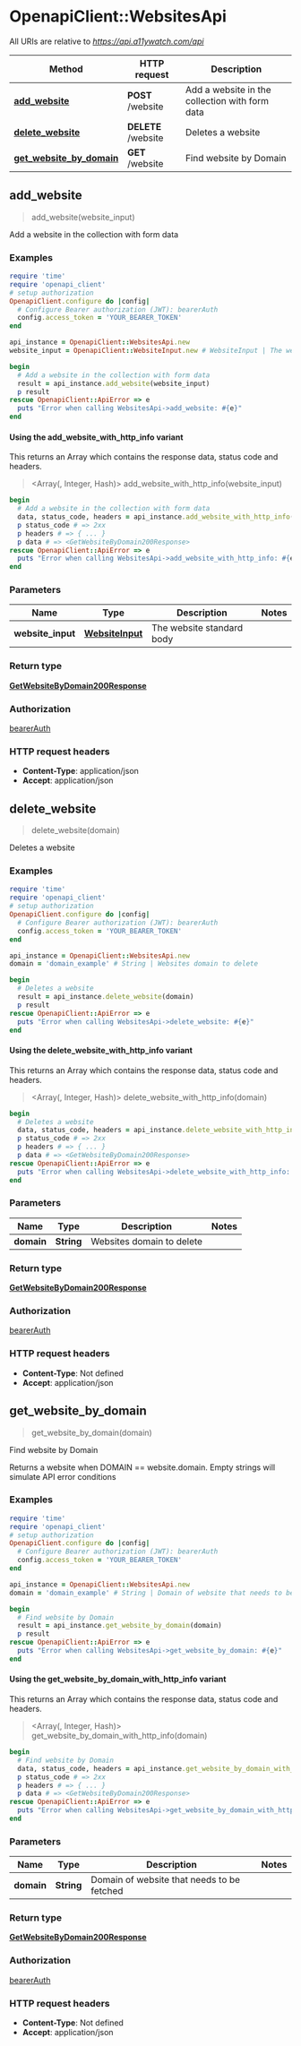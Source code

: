 # OpenapiClient::WebsitesApi

All URIs are relative to *https://api.a11ywatch.com/api*

| Method | HTTP request | Description |
| ------ | ------------ | ----------- |
| [**add_website**](WebsitesApi.md#add_website) | **POST** /website | Add a website in the collection with form data |
| [**delete_website**](WebsitesApi.md#delete_website) | **DELETE** /website | Deletes a website |
| [**get_website_by_domain**](WebsitesApi.md#get_website_by_domain) | **GET** /website | Find website by Domain |


## add_website

> <GetWebsiteByDomain200Response> add_website(website_input)

Add a website in the collection with form data



### Examples

```ruby
require 'time'
require 'openapi_client'
# setup authorization
OpenapiClient.configure do |config|
  # Configure Bearer authorization (JWT): bearerAuth
  config.access_token = 'YOUR_BEARER_TOKEN'
end

api_instance = OpenapiClient::WebsitesApi.new
website_input = OpenapiClient::WebsiteInput.new # WebsiteInput | The website standard body

begin
  # Add a website in the collection with form data
  result = api_instance.add_website(website_input)
  p result
rescue OpenapiClient::ApiError => e
  puts "Error when calling WebsitesApi->add_website: #{e}"
end
```

#### Using the add_website_with_http_info variant

This returns an Array which contains the response data, status code and headers.

> <Array(<GetWebsiteByDomain200Response>, Integer, Hash)> add_website_with_http_info(website_input)

```ruby
begin
  # Add a website in the collection with form data
  data, status_code, headers = api_instance.add_website_with_http_info(website_input)
  p status_code # => 2xx
  p headers # => { ... }
  p data # => <GetWebsiteByDomain200Response>
rescue OpenapiClient::ApiError => e
  puts "Error when calling WebsitesApi->add_website_with_http_info: #{e}"
end
```

### Parameters

| Name | Type | Description | Notes |
| ---- | ---- | ----------- | ----- |
| **website_input** | [**WebsiteInput**](WebsiteInput.md) | The website standard body |  |

### Return type

[**GetWebsiteByDomain200Response**](GetWebsiteByDomain200Response.md)

### Authorization

[bearerAuth](../README.md#bearerAuth)

### HTTP request headers

- **Content-Type**: application/json
- **Accept**: application/json


## delete_website

> <GetWebsiteByDomain200Response> delete_website(domain)

Deletes a website



### Examples

```ruby
require 'time'
require 'openapi_client'
# setup authorization
OpenapiClient.configure do |config|
  # Configure Bearer authorization (JWT): bearerAuth
  config.access_token = 'YOUR_BEARER_TOKEN'
end

api_instance = OpenapiClient::WebsitesApi.new
domain = 'domain_example' # String | Websites domain to delete

begin
  # Deletes a website
  result = api_instance.delete_website(domain)
  p result
rescue OpenapiClient::ApiError => e
  puts "Error when calling WebsitesApi->delete_website: #{e}"
end
```

#### Using the delete_website_with_http_info variant

This returns an Array which contains the response data, status code and headers.

> <Array(<GetWebsiteByDomain200Response>, Integer, Hash)> delete_website_with_http_info(domain)

```ruby
begin
  # Deletes a website
  data, status_code, headers = api_instance.delete_website_with_http_info(domain)
  p status_code # => 2xx
  p headers # => { ... }
  p data # => <GetWebsiteByDomain200Response>
rescue OpenapiClient::ApiError => e
  puts "Error when calling WebsitesApi->delete_website_with_http_info: #{e}"
end
```

### Parameters

| Name | Type | Description | Notes |
| ---- | ---- | ----------- | ----- |
| **domain** | **String** | Websites domain to delete |  |

### Return type

[**GetWebsiteByDomain200Response**](GetWebsiteByDomain200Response.md)

### Authorization

[bearerAuth](../README.md#bearerAuth)

### HTTP request headers

- **Content-Type**: Not defined
- **Accept**: application/json


## get_website_by_domain

> <GetWebsiteByDomain200Response> get_website_by_domain(domain)

Find website by Domain

Returns a website when DOMAIN == website.domain.  Empty strings will simulate API error conditions

### Examples

```ruby
require 'time'
require 'openapi_client'
# setup authorization
OpenapiClient.configure do |config|
  # Configure Bearer authorization (JWT): bearerAuth
  config.access_token = 'YOUR_BEARER_TOKEN'
end

api_instance = OpenapiClient::WebsitesApi.new
domain = 'domain_example' # String | Domain of website that needs to be fetched

begin
  # Find website by Domain
  result = api_instance.get_website_by_domain(domain)
  p result
rescue OpenapiClient::ApiError => e
  puts "Error when calling WebsitesApi->get_website_by_domain: #{e}"
end
```

#### Using the get_website_by_domain_with_http_info variant

This returns an Array which contains the response data, status code and headers.

> <Array(<GetWebsiteByDomain200Response>, Integer, Hash)> get_website_by_domain_with_http_info(domain)

```ruby
begin
  # Find website by Domain
  data, status_code, headers = api_instance.get_website_by_domain_with_http_info(domain)
  p status_code # => 2xx
  p headers # => { ... }
  p data # => <GetWebsiteByDomain200Response>
rescue OpenapiClient::ApiError => e
  puts "Error when calling WebsitesApi->get_website_by_domain_with_http_info: #{e}"
end
```

### Parameters

| Name | Type | Description | Notes |
| ---- | ---- | ----------- | ----- |
| **domain** | **String** | Domain of website that needs to be fetched |  |

### Return type

[**GetWebsiteByDomain200Response**](GetWebsiteByDomain200Response.md)

### Authorization

[bearerAuth](../README.md#bearerAuth)

### HTTP request headers

- **Content-Type**: Not defined
- **Accept**: application/json


